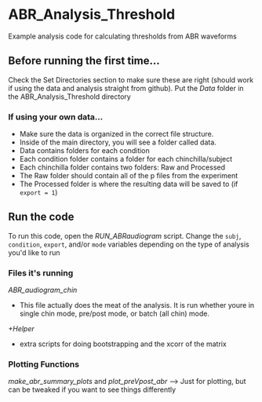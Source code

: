 # ABR_Analysis_Threshold
Example analysis code for calculating thresholds from ABR waveforms 

## Before running the first time...
Check the Set Directories section to make sure these are right (should work if using the data and analysis straight from github). Put the *Data* folder in the ABR_Analysis_Threshold directory

### If using your own data...
- Make sure the data is organized in the correct file structure. 
- Inside of the main directory, you will see a folder called data. 
- Data contains folders for each condition
- Each condition folder contains a folder for each chinchilla/subject
- Each chinchilla folder contains two folders: Raw and Processed
- The Raw folder should contain all of the p files from the experiment 
- The Processed folder is where the resulting data will be saved to (if `export = 1`)

## Run the code
To run this code, open the *RUN_ABRaudiogram* script. Change the `subj`, `condition`, `export`, and/or `mode` variables depending on the type of analysis you'd like to run

### Files it's running
*ABR_audiogram_chin*
- This file actually does the meat of the analysis. It is run whether youre in single chin mode, pre/post mode, or batch (all chin) mode. 

*+Helper* 
- extra scripts for doing bootstrapping and the xcorr of the matrix

### Plotting Functions
*make_abr_summary_plots* and *plot_preVpost_abr* --> Just for plotting, but can be tweaked if you want to see things differently
